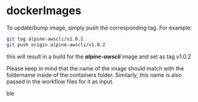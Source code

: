 # dockerImages

To update/bump image, simply push the corresponding tag.
For example:

```bash
git tag alpine-awscli/v1.0.2
git push origin alpine-awscli/v1.0.2
```

this will result in a build for the ***alpine-awscli*** image and set as tag v1.0.2

Please keep in mind that the name of the image should match with the foldername inside of the containers folder.
Similarly, this name is also passed in the workflow files for it as input.

ble
